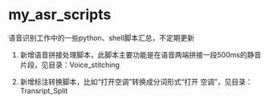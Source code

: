 # my_asr_scripts
语音识别工作中的一些python、shell脚本汇总，不定期更新

1. 新增语音拼接处理脚本，此脚本主要功能是在语音两端拼接一段500ms的静音片段，见目录：Voice_stitching

2. 新增标注转换脚本，比如“打开空调”转换成分词形式“打开 空调”，见目录：Transript_Split
